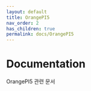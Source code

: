 ```yaml
---
layout: default
title: OrangePI5
nav_order: 2
has_children: true
permalink: docs/OrangePI5
---
```



# Documentation
OrangePI5 관련 문서